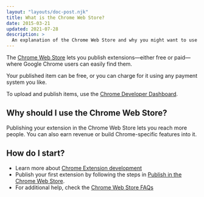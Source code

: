 ```yaml
---
layout: "layouts/doc-post.njk"
title: What is the Chrome Web Store?
date: 2015-03-21
updated: 2021-07-28
description: >
  An explanation of the Chrome Web Store and why you might want to use it.
---
```


The [Chrome Web Store][webstore] lets you publish extensions&mdash;either free or paid&mdash;where Google Chrome
users can easily find them. 

Your published item can be free, or you can charge for it using any payment system you like.

To upload and publish items, use the [Chrome Developer Dashboard][dashboard].

## Why should I use the Chrome Web Store?

Publishing your extension in the Chrome Web Store lets you reach more people. You can also earn revenue or
build Chrome-specific features into it.

## How do I start?

-  Learn more about [Chrome Extension development][getstarted]
-  Publish your first extension by following the steps in [Publish in the Chrome Web Store][cws-publish].
- For additional help, check the [Chrome Web Store FAQs][cws-faq]

[cws-faq]: /docs/webstore/faq/
[cws-publish]: /docs/webstore/publish
[dashboard]: https://chrome.google.com/webstore/developer/dashboard
[getstarted]: /docs/extensions/mv3/getstarted/
[webstore]: http://chrome.google.com/webstore

